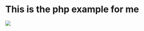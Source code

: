 # This is the php example for me

![](https://blog.codeusing.com/wp-content/uploads/2018/01/php-logo.jpg)
